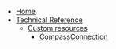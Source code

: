 * [Home](/)
* [Technical Reference](../README.md)
  * [Custom resources](README.md)
    * [CompassConnection](ra-01-compassconnection.md)